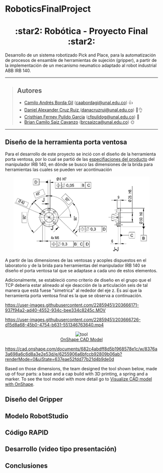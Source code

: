 # RoboticsFinalProject



<h1 align="center"> :star2:  Robótica - Proyecto Final :star2: </h1> 

Desarrollo de un sistema robotizado Pick and Place, para la automatización de procesos de ensamble de herramientas de sujeción (gripper), a partir de la implementación de un mecanismo neumatico adaptado al robot industrial ABB IRB 140.

---


> ## Autores
> 
> - [Camilo Andrés Borda Gil](https://github.com/Canborda) (caabordagi@unal.edu.co)  :+1:
> - [Daniel Alexander Cruz Ruiz ](https://github.com/Danacruzrui) (danacruzrui@unal.edu.co) 🥒👌 
> - [Cristhian Ferney Pulido Garcia](https://github.com/CristhianPu) (cfpulidog@unal.edu.co) :hibiscus:
> - [Brian Camilo Saiz Cavanzo](https://github.com/briansaiz) (brcsaizca@unal.edu.co) 🌞
---


## Diseño de la herramienta porta ventosa 
Para el desarrollo de este proyecto se inció con el diseño de la herramienta porta ventosa, por lo cual se partió de las [especifiaciones del producto](https://library.e.abb.com/public/81a35b138c2342b5b9455e5696a09484/3HAC027400%20PM%20IRB%20140-en.pdf) del manipulador IRB 140, en dónde se busco las dimensiones de la brida para herramientas las cuales se pueden ver acontinuación

<p align="center"><img height=250 src="./assets/flange.png" alt="holes on mounting flange" /></p>

A partir de las dimensiones de las ventosas y acoples dispuestos en el laboratorio y de la brida para herramientas del manipulador IRB 140 se diseño el porta ventosa tal que se adaptase a cada uno de estos elementos.

Adicionalmente, se estableció como criterio de diseño en el grupo que el TCP deberia estar alineado al eje deacción de la articulación seis de tal manera que está fuese "simetrica" al rededor del eje z. Es así que la herramienta porta ventosa final es la que se observa a continuación.


https://user-images.githubusercontent.com/22859451/203666171-937f94a2-ad40-4552-934c-bee334c8245c.MOV

https://user-images.githubusercontent.com/22859451/203666726-d15d8a68-45b0-4754-b631-551346763640.mp4

<p align="center">
    <img src="https://user-images.githubusercontent.com/22859451/203666171-937f94a2-ad40-4552-934c-bee334c8245c.MOV
" alt="tool" width="400" /> <br/>
    <a href="https://cad.onshape.com/documents/f980fe7178465a5e85356d19/w/a751aae7c3f868ba172fc952/e/3687fe216ca7c6a9660936e8?renderMode=0&uiState=62b8723dcd67bc23dc436eb9">
        OnShape CAD Model 
    </a>
</p>


https://cad.onshape.com/documents/682c4abdff8d5b1968578e1c/w/8376a3a698a6c6d8a3e2e53d/e/6255906a6bfccb92809b06ab?renderMode=0&uiState=637eae52fdd77b21d4b9de0d

Based on those dimensions, the team designed the tool shown below, made up of four parts: a base and a cap build with 3D printing, a spring and a marker. To see the tool model with more detail go to <a target="_blank" href="https://cad.onshape.com/documents/02a2a5fe444c220951f7859a/w/4de4b01172907f48fb48adbe/e/481b6444fafd2e1357d20adc">Visualize CAD model with OnShape</a>.

## Diseño del Gripper 
## Modelo RobotStudio 
## Código RAPID
## Desarrollo  (video tipo presentación)
## Conclusiones 
